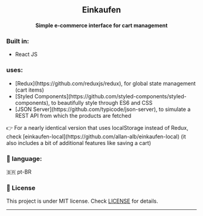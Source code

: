 <h2 align="center">Einkaufen</h2>
<h4 align="center">Simple e-commerce interface for cart management</h4>

### Built in:
<ul tyle="list-style-type:disc;">
  <li>React JS</li>
</ul>

### uses:
<ul tyle="list-style-type:disc;">
  <li>[Redux](https://github.com/reduxjs/redux), for global state management (cart items)</li>
  <li>[Styled Components](https://github.com/styled-components/styled-components), to beautifully style through ES6 and CSS</li>
  <li>[JSON Server](https://github.com/typicode/json-server), to simulate a REST API from which the products are fetched</li>
</ul>

<p>👉 For a nearly identical version that uses localStorage instead of Redux, check [einkaufen-local](https://github.com/allan-alb/einkaufen-local) (it also includes a bit of additional features like saving a cart)</p>

### :speech_balloon: language:
   🇧🇷 pt-BR 

### :memo: License
  This project is under MIT license. Check [LICENSE](LICENSE.md) for details.
<br><hr>
